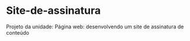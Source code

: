 # Site-de-assinatura
Projeto da unidade: Página web: desenvolvendo um site de assinatura de conteúdo
